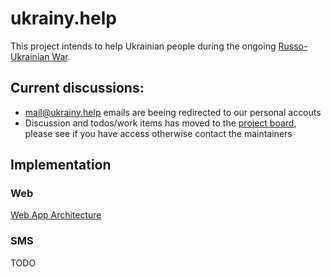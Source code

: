 # ukrainy.help

This project intends to help Ukrainian people during the ongoing [Russo-Ukrainian War](https://en.wikipedia.org/wiki/Russo-Ukrainian_War).

## Current discussions:

- mail@ukrainy.help emails are beeing redirected to our personal accouts
- Discussion and todos/work items has moved to the [project board](https://github.com/users/Naragorn/projects/1), please see if you have access otherwise contact the maintainers


## Implementation
### Web
[Web App Architecture](https://github.com/Naragorn/ukraine-help/tree/main/web)

### SMS
TODO
